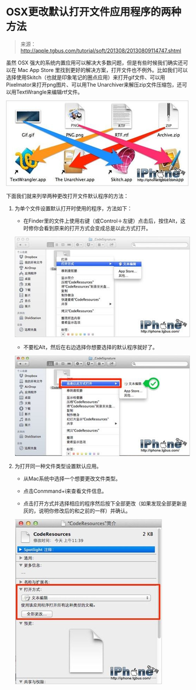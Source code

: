 # OSX更改默认打开文件应用程序的两种方法

> 来源：http://apple.tgbus.com/tutorial/soft/201308/20130809114747.shtml

虽然 OSX 强大的系统内置应用可以解决大多数问题，但是有些时候我们确实还可以在 Mac App Store 里找到更好的解决方案，打开文件也不例外。比如我们可以选择使用Skitch（也就是印象笔记的圈点应用）来打开gif文件、可以用Pixelmator来打开png图片、可以用The Unarchiver来解压zip文件压缩包，还可以用TextWrangle来编辑rtf文件。

![](01.jpg)

下面我们就来列举两种更改打开文件默认程序的方法：

1. 为单个文件设置默认打开时使用的程序，方法如下：

    - 在Finder里的文件上使用右键（或Control＋左键）点击后，按住Alt，这时修你会看到原来的打开方式会变成总是以此方式打开。

    ![step1-1](02.jpg)

    - 不要松Alt，然后在右边选择你想要选择的默认程序就好了。

    ![step1-2](03.jpg)

1. 为打开同一种文件类型设置默认应用。

    - 从Mac系统中选择一个想要更改文件类型。

    - 点击Conmmand+i来查看文件信息。

    - 点击打开方式并选择相应的程序然后按下全部更改（如果发现全部更新是灰的，说明你修改后的和之前的一样）并确认。

    ![](04.jpg)
